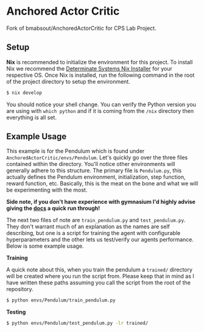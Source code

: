 # Anchored Actor Critic

Fork of bmabsout/AnchoredActorCritic for CPS Lab Project.

## Setup

**Nix** is recommended to initialize the environment for this project. To install Nix we recommend the [Determinate Systems Nix Installer](https://determinate.systems/posts/determinate-nix-installer/) for your respective OS. Once Nix is installed, run the following command in the root of the project directory to setup the environment.

```bash
$ nix develop
```

You should notice your shell change. You can verify the Python version you are using with `which python` and if it is coming from the `/nix` directory then everything is all set.

## Example Usage

This example is for the Pendulum which is found under `AnchoredActorCritic/envs/Pendulum`. Let's quickly go over the three files contained within the directory. You'll notice other environments will generally adhere to this structure. The primary file is `Pendulum.py`, this actually defines the Pendulum environment, initialization, step function, reward function, etc. Basically, this is the meat on the bone and what we will be experimenting with the most. 

**Side note, if you don't have experience with gymnasium I'd highly advise giving the [docs](https://gymnasium.farama.org/) a quick run through!**

The next two files of note are `train_pendulum.py` and `test_pendulum.py`. They don't warrant much of an explanation as the names are self describing, but one is a script for training the agent with configurable hyperparameters and the other lets us test/verify our agents performance. Below is some example usage.

**Training**

A quick note about this, when you train the pendulum a `trained/` directory will be created where you run the script from. Please keep that in mind as I have written these paths assuming you call the script from the root of the repository.

```bash
$ python envs/Pendulum/train_pendulum.py
```

**Testing**
```bash
$ python envs/Pendulum/test_pendulum.py -lr trained/
```
